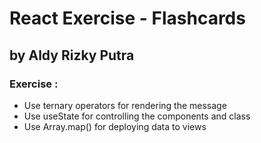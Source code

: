 # React Exercise - Flashcards

## by Aldy Rizky Putra

### Exercise :

- Use ternary operators for rendering the message
- Use useState for controlling the components and class
- Use Array.map() for deploying data to views
